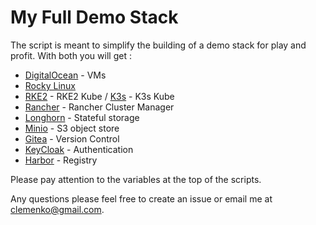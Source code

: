# My Full Demo Stack

The script is meant to simplify the building of a demo stack for play and profit. With both you will get :

* [DigitalOcean](https://digitalocean.com) - VMs
* [Rocky Linux](https://rockylinux.org/)
* [RKE2](https://docs.rke2.io/) - RKE2 Kube / [K3s](http://k3s.io) - K3s Kube
* [Rancher](https://rancher.com/products/rancher) - Rancher Cluster Manager
* [Longhorn](https://longhorn.io) - Stateful storage
* [Minio](https://Minio.io) - S3 object store
* [Gitea](https://gitea.io/en-us/) - Version Control
* [KeyCloak](https://keycloak.org) - Authentication
* [Harbor](https://goharbor.io) - Registry


Please pay attention to the variables at the top of the scripts.

Any questions please feel free to create an issue or email me at clemenko@gmail.com.
